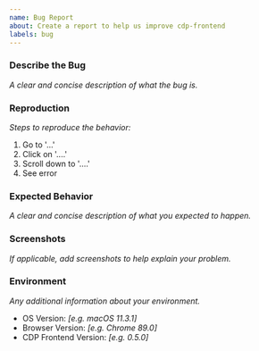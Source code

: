 ```yaml
---
name: Bug Report
about: Create a report to help us improve cdp-frontend
labels: bug
---
```


### Describe the Bug

_A clear and concise description of what the bug is._

### Reproduction

_Steps to reproduce the behavior:_

1. Go to '...'
2. Click on '....'
3. Scroll down to '....'
4. See error

### Expected Behavior

_A clear and concise description of what you expected to happen._

### Screenshots

_If applicable, add screenshots to help explain your problem._

### Environment

_Any additional information about your environment._

-   OS Version: _[e.g. macOS 11.3.1]_
-   Browser Version: _[e.g. Chrome 89.0]_
-   CDP Frontend Version: _[e.g. 0.5.0]_
